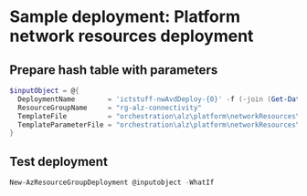 # Sample deployment: Platform network resources deployment

## Prepare hash table with parameters

```powershell
$inputObject = @{
  DeploymentName        = 'ictstuff-nwAvdDeploy-{0}' -f (-join (Get-Date -Format 'yyyyMMddTHHMMssffffZ')[0..63])
  ResourceGroupName     = "rg-alz-connectivity"
  TemplateFile          = "orchestration\alz\platform\networkResources\pltf-networkResources.bicep"
  TemplateParameterFile = "orchestration\alz\platform\networkResources\pltf-networkResources.ictstuff.avd.bicepparam"
}
```

## Test deployment

```powershell
New-AzResourceGroupDeployment @inputobject -WhatIf
```
